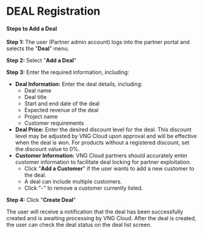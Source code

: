 # DEAL Registration

#### Steps to Add a Deal

**Step 1:** The user (Partner admin account) logs into the partner portal and selects the "**Deal**" menu.

**Step 2:** Select "**Add a Deal**"

**Step 3:** Enter the required information, including:

* **Deal Information:** Enter the deal details, including:
  * Deal name
  * Deal title
  * Start and end date of the deal
  * Expected revenue of the deal
  * Project name
  * Customer requirements
* **Deal Price:** Enter the desired discount level for the deal. This discount level may be adjusted by VNG Cloud upon approval and will be effective when the deal is won. For products without a registered discount, set the discount value to 0%.
* **Customer Information:** VNG Cloud partners should accurately enter customer information to facilitate deal locking for partner exploitation.
  * Click "**Add a Customer**" if the user wants to add a new customer to the deal.
  * A deal can include multiple customers.
  * Click "-" to remove a customer currently listed.

**Step 4:** Click "**Create Deal**"

The user will receive a notification that the deal has been successfully created and is awaiting processing by VNG Cloud. After the deal is created, the user can check the deal status on the deal list screen.
